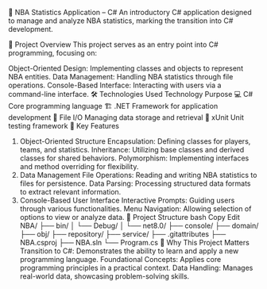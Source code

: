 🏀 NBA Statistics Application – C#
An introductory C# application designed to manage and analyze NBA statistics, marking the transition into C# development.

🚀 Project Overview
This project serves as an entry point into C# programming, focusing on:

Object-Oriented Design: Implementing classes and objects to represent NBA entities.
Data Management: Handling NBA statistics through file operations.
Console-Based Interface: Interacting with users via a command-line interface.
🛠️ Technologies Used
Technology	Purpose
💻 C#	Core programming language
🏗️ .NET	Framework for application development
📂 File I/O	Managing data storage and retrieval
🧪 xUnit	Unit testing framework
🎯 Key Features
1. Object-Oriented Structure
Encapsulation: Defining classes for players, teams, and statistics.
Inheritance: Utilizing base classes and derived classes for shared behaviors.
Polymorphism: Implementing interfaces and method overriding for flexibility.
2. Data Management
File Operations: Reading and writing NBA statistics to files for persistence.
Data Parsing: Processing structured data formats to extract relevant information.
3. Console-Based User Interface
Interactive Prompts: Guiding users through various functionalities.
Menu Navigation: Allowing selection of options to view or analyze data.
📂 Project Structure
bash
Copy
Edit
NBA/
├── bin/
│   └── Debug/
│       └── net8.0/
├── console/
├── domain/
├── obj/
├── repository/
├── service/
├── .gitattributes
├── NBA.csproj
├── NBA.sln
└── Program.cs
🌟 Why This Project Matters
Transition to C#: Demonstrates the ability to learn and apply a new programming language.
Foundational Concepts: Applies core programming principles in a practical context.
Data Handling: Manages real-world data, showcasing problem-solving skills.
